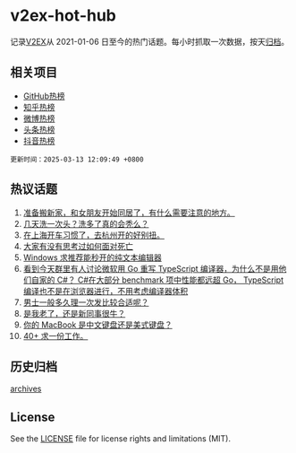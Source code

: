 # v2ex-hot-hub

 记录[V2EX](https://www.v2ex.com/)从 2021-01-06 日至今的热门话题。每小时抓取一次数据，按天[归档](archives)。
 
 ## 相关项目

- [GitHub热榜](https://github.com/it985/github-hot-hub)
- [知乎热榜](https://github.com/it985/zhihu-hot-hub)
- [微博热榜](https://github.com/it985/weibo-hot-hub)
- [头条热榜](https://github.com/it985/toutiao-hot-hub)
- [抖音热榜](https://github.com/it985/douyin-hot-hub)


 `更新时间：2025-03-13 12:09:49 +0800`

## 热议话题

1. [准备搬新家，和女朋友开始同居了，有什么需要注意的地方。](https://www.v2ex.com/t/1117882)
1. [几天洗一次头？洗多了真的会秃么？](https://www.v2ex.com/t/1117836)
1. [在上海开车习惯了，去杭州开的好别扭。](https://www.v2ex.com/t/1117999)
1. [大家有没有思考过如何面对死亡](https://www.v2ex.com/t/1118016)
1. [Windows 求推荐能秒开的纯文本编辑器](https://www.v2ex.com/t/1117894)
1. [看到今天群里有人讨论微软用 Go 重写 TypeScript 编译器，为什么不是用他们自家的 C#？ C#在大部分 benchmark 项中性能都远超 Go， TypeScript 编译也不是在浏览器进行，不用考虑编译器体积](https://www.v2ex.com/t/1117872)
1. [男士一般多久理一次发比较合适呢？](https://www.v2ex.com/t/1118023)
1. [是我老了，还是新同事很牛？](https://www.v2ex.com/t/1117969)
1. [你的 MacBook 是中文键盘还是美式键盘？](https://www.v2ex.com/t/1118002)
1. [40+ 求一份工作。](https://www.v2ex.com/t/1117923)

## 历史归档

[archives](archives)

## License

See the [LICENSE](LICENSE) file for license rights and limitations (MIT).
